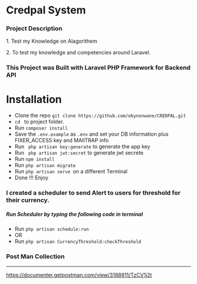 <h1>Credpal System</h1>

<h3>Project Description </h3>
<p>1. Test my Knowledge on Alagorithem
<p>2. To test my knowledge and competencies around Laravel.</p>
<h3> This Project was Built with  Laravel PHP Framework for Backend API</h3>
<h1>Installation</h1>

<ul>
<li>Clone the repo <code>git clone https://github.com/obynonwane/CREDPAL.git</code></li>
<li><code>cd </code> to project folder.</li>
<li>Run <code>composer install</code></li>
<li>Save the <code>.env.example</code> as <code>.env</code> and set your DB information plus FIXER_ACCESS  key and MAIlTRAP info</li>
<li>Run <code> php artisan key:generate</code> to generate the app key</li>
<li>Run <code> php artisan jwt:secret</code> to generate jwt secrete</li>
<li>Run <code>npm install</code></li>
<li>Run <code>php artisan migrate</code></li>
<li>Run <code>php artisan serve </code>on a different Terminal</li>
<li>Done !!! Enjoy</li>
</ul>

<h3>I created a scheduler to send Alert to users for threshold for their currency.</h3>
<h5>Run Scheduler by typing the following code in terminal </h5>
<ul>
<li>Run <code>php artisan schedule:run</code></li>
<li>OR </li>
<li>Run <code>php artisan CurrencyThreshold:checkThreshold </code></li>
</ul>

<h3>Post Man Collection</h3>
<hr/>
<p>
<a href="https://documenter.getpostman.com/view/3188911/TzCV1j2t>https://documenter.getpostman.com/view/3188911/TzCV1j2t">
    https://documenter.getpostman.com/view/3188911/TzCV1j2t
</a>
</p>

<!-- <img src="https://github.com/obynonwane/eCommerce/tree/master/public/img/logo.png"> -->
<!-- ![Image of Logo](https://github.com/obynonwane/eCommerce/tree/master/public/img/logo.png) -->
